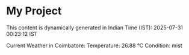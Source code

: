 # My Project

This content is dynamically generated in Indian Time (IST): 2025-07-31 00:23:12 IST


Current Weather in Coimbatore:
Temperature: 26.88 °C
Condition: mist
